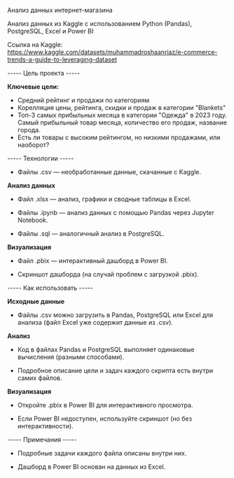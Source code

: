 Анализ данных интернет-магазина

Анализ данных из Kaggle с использованием Python (Pandas), PostgreSQL, Excel и Power BI

Ссылка на Kaggle: https://www.kaggle.com/datasets/muhammadroshaanriaz/e-commerce-trends-a-guide-to-leveraging-dataset

----- Цель проекта -----

**Ключевые цели:**

- Средний рейтинг и продажи по категориям
- Корелляция цены, рейтинга, скидки и продаж в категории "Blankets"
- Топ-3 самых прибыльных месяца в категории "Одежда" в 2023 году. Самый прибыльный товар месяца, количество его продаж, название города.
- Есть ли товары с высоким рейтингом, но низкими продажами, или наоборот?

----- Технологии -----
* Файлы .csv — необработанные данные, скачанные с Kaggle.

**Анализ данных**

* Файл .xlsx — анализ, графики и сводные таблицы в Excel.

* Файлы .ipynb — анализ данных с помощью Pandas через Jupyter Notebook.

* Файлы .sql — аналогичный анализ в PostgreSQL.

**Визуализация**

* Файл .pbix — интерактивный дашборд в Power BI.

* Скриншот дашборда (на случай проблем с загрузкой .pbix).

----- Как использовать -----

**Исходные данные**

* Файлы .csv можно загрузить в Pandas, PostgreSQL или Excel для анализа (файл Excel уже содержит данные из .csv).

**Анализ**

* Код в файлах Pandas и PostgreSQL выполняет одинаковые вычисления (разными способами).

* Подробное описание цели и задач каждого скрипта есть внутри самих файлов.

**Визуализация**

* Откройте .pbix в Power BI для интерактивного просмотра.

* Если Power BI недоступен, используйте скриншот (но без интерактивности).

----- Примечания -----

* Подробные задачи каждого файла описаны внутри них.

* Дашборд в Power BI основан на данных из Excel.
